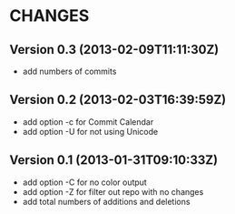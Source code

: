 CHANGES
=======

## Version 0.3 (2013-02-09T11:11:30Z)

 * add numbers of commits

## Version 0.2 (2013-02-03T16:39:59Z)

 * add option -c for Commit Calendar
 * add option -U for not using Unicode

## Version 0.1 (2013-01-31T09:10:33Z)

 * add option -C for no color output
 * add option -Z for filter out repo with no changes
 * add total numbers of additions and deletions
